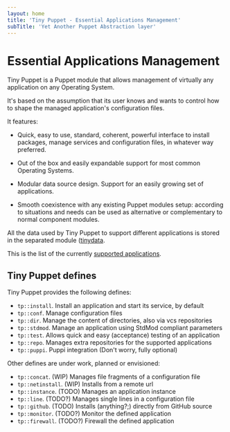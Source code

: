 ```yaml
---
layout: home
title: 'Tiny Puppet - Essential Applications Management'
subTitle: 'Yet Another Puppet Abstraction layer'
---
```


# Essential Applications Management

Tiny Puppet is a Puppet module that allows management of virtually any application on any Operating System.

It's based on the assumption that its user knows and wants to control how to shape the managed application's configuration files.

It features:

- Quick, easy to use, standard, coherent, powerful interface to install packages, manage services and  configuration files, in whatever way preferred.

- Out of the box and easily expandable support for most common Operating Systems.

- Modular data source design. Support for an easily growing set of applications.

- Smooth coexistence with any existing Puppet modules setup: according to situations and needs can be used as alternative or complementary to normal component modules.

All the data used by Tiny Puppet to support different applications is stored in the separated module ([tinydata](https://github.com/example42/tinydata).

This is the list of the currently [supported applications](https://github.com/example42/tinydata/tree/master/data).


## Tiny Puppet defines

Tiny Puppet provides the following defines:

- ```tp::install```. Install an application and start its service, by default
- ```tp::conf```. Manage configuration files
- ```tp::dir```. Manage the content of directories, also via vcs repositories
- ```tp::stdmod```. Manage an application using StdMod compliant parameters
- ```tp::test```. Allows quick and easy (acceptance) testing of an application
- ```tp::repo```. Manages extra repositories for the supported applications
- ```tp::puppi```. Puppi integration (Don't worry, fully optional)

Other defines are under work, planned or envisioned:

- ```tp::concat```. (WIP) Manages file fragments of a configuration file
- ```tp::netinstall```. (WIP) Installs from a remote url
- ```tp::instance```. (TODO) Manages an application instance
- ```tp::line```. (TODO?) Manages single lines in a configuration file
- ```tp::github```. (TODO) Installs (anything?;) directly from GitHub source
- ```tp::monitor```. (TODO?) Monitor the defined application
- ```tp::firewall```. (TODO?) Firewall the defined application

